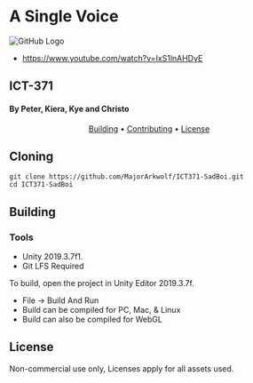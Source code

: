 
# A Single Voice

![GitHub Logo](https://img.youtube.com/vi/IxS1lnAHDyE/0.jpg)
- https://www.youtube.com/watch?v=IxS1lnAHDyE

## ICT-371
#### By Peter, Kiera, Kye and Christo
<p align="center">
  <a href="#building">Building</a> •
  <a href="#contributing">Contributing</a> •
  <a href="#license">License</a>
</p>



## Cloning
```
git clone https://github.com/MajorArkwolf/ICT371-SadBoi.git
cd ICT371-SadBoi
```

## Building
### Tools
* Unity 2019.3.7f1.
* Git LFS Required

To build, open the project in Unity Editor 2019.3.7f. 
* File -> Build And Run
* Build can be compiled for PC, Mac, & Linux
* Build can also be compiled for WebGL

## License
Non-commercial use only, Licenses apply for all assets used.
